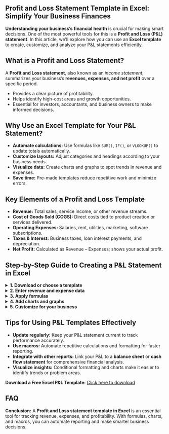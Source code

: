 <article>
  <h1>Profit and Loss Statement Template in Excel: Simplify Your Business Finances</h1>

  <p><strong>Understanding your business’s financial health</strong> is crucial for making smart decisions. One of the most powerful tools for this is a <strong>Profit and Loss (P&L) statement</strong>. In this article, we’ll explore how you can use an <strong>Excel template</strong> to create, customize, and analyze your P&L statements efficiently.</p>

  <h2>What is a Profit and Loss Statement?</h2>
  <p>A <strong>Profit and Loss statement</strong>, also known as an <em>income statement</em>, summarizes your business’s <strong>revenues, expenses, and net profit</strong> over a specific period.</p>
  <ul>
    <li>Provides a clear picture of profitability.</li>
    <li>Helps identify high-cost areas and growth opportunities.</li>
    <li>Essential for investors, accountants, and business owners to make informed decisions.</li>
  </ul>

  <h2>Why Use an Excel Template for Your P&L Statement?</h2>
  <ul>
    <li><strong>Automate calculations:</strong> Use formulas like <code>SUM()</code>, <code>IF()</code>, or <code>VLOOKUP()</code> to update totals automatically.</li>
    <li><strong>Customize layouts:</strong> Adjust categories and headings according to your business needs.</li>
    <li><strong>Visualize data:</strong> Create charts and graphs to spot trends in revenue and expenses.</li>
    <li><strong>Save time:</strong> Pre-made templates reduce repetitive work and minimize errors.</li>
  </ul>

  <h2>Key Elements of a Profit and Loss Template</h2>
  <ul>
    <li><strong>Revenue:</strong> Total sales, service income, or other revenue streams.</li>
    <li><strong>Cost of Goods Sold (COGS):</strong> Direct costs tied to product creation or services delivered.</li>
    <li><strong>Operating Expenses:</strong> Salaries, rent, utilities, marketing, software subscriptions.</li>
    <li><strong>Taxes & Interest:</strong> Business taxes, loan interest payments, and depreciation.</li>
    <li><strong>Net Profit:</strong> Calculated as Revenue – Expenses; shows your actual profit.</li>
  </ul>

  <h2>Step-by-Step Guide to Creating a P&L Statement in Excel</h2>

  <details>
    <summary><strong>1. Download or choose a template</strong></summary>
    <p>Many free and premium Excel templates are available online for businesses of all sizes.</p>
  </details>

  <details>
    <summary><strong>2. Enter revenue and expense data</strong></summary>
    <p>Fill in your sales, service income, and all business costs. Keep categories consistent for accuracy.</p>
  </details>

  <details>
    <summary><strong>3. Apply formulas</strong></summary>
    <p>Use <code>SUM()</code> to calculate totals and <code>=Revenue-Expenses</code> for net profit.</p>
  </details>

  <details>
    <summary><strong>4. Add charts and graphs</strong></summary>
    <p>Visualize trends with line charts, bar graphs, or pie charts. Diagram placeholders:</p>
    <ul>
      <li>Revenue vs Expenses over time</li>
      <li>Operating Expenses breakdown pie chart</li>
      <li>Net Profit trend line chart</li>
    </ul>
  </details>

  <details>
    <summary><strong>5. Customize for your business</strong></summary>
    <p>Adjust categories, add notes, and format the table for clarity. Add colors or conditional formatting for better readability.</p>
  </details>

  <h2>Tips for Using P&L Templates Effectively</h2>
  <ul>
    <li><strong>Update regularly:</strong> Keep your P&L statement current to track performance accurately.</li>
    <li><strong>Use macros:</strong> Automate repetitive calculations and formatting for faster reporting.</li>
    <li><strong>Integrate with other reports:</strong> Link your P&L to a <strong>balance sheet</strong> or <strong>cash flow statement</strong> for comprehensive financial analysis.</li>
    <li><strong>Visualize insights:</strong> Conditional formatting and charts make it easier to identify trends or problem areas.</li>
  </ul>

  <p><strong>Download a Free Excel P&L Template:</strong> <a href="https://www.example.com/templates/pnl-template.xlsx" target="_blank">Click here to download</a></p>

  <h2>FAQ</h2>
  <script type="application/ld+json">
  {
    "@context": "https://schema.org",
    "@type": "FAQPage",
    "mainEntity": [
      {
        "@type": "Question",
        "name": "What is a P&L statement?",
        "acceptedAnswer": {
          "@type": "Answer",
          "text": "A Profit and Loss statement summarizes your business's revenue, expenses, and net profit over a period."
        }
      },
      {
        "@type": "Question",
        "name": "Why use an Excel template for a P&L statement?",
        "acceptedAnswer": {
          "@type": "Answer",
          "text": "Excel templates automate calculations, allow customization, create charts, and save time for financial management."
        }
      },
      {
        "@type": "Question",
        "name": "Can I use macros in my P&L template?",
        "acceptedAnswer": {
          "@type": "Answer",
          "text": "Yes, macros can automate repetitive tasks like summing rows, updating totals, or formatting tables."
        }
      }
    ]
  }
  </script>

  <p><strong>Conclusion:</strong> A <strong>Profit and Loss statement template in Excel</strong> is an essential tool for tracking revenue, expenses, and profitability. With formulas, charts, and macros, you can automate reporting and make smarter business decisions.</p>
</article>
